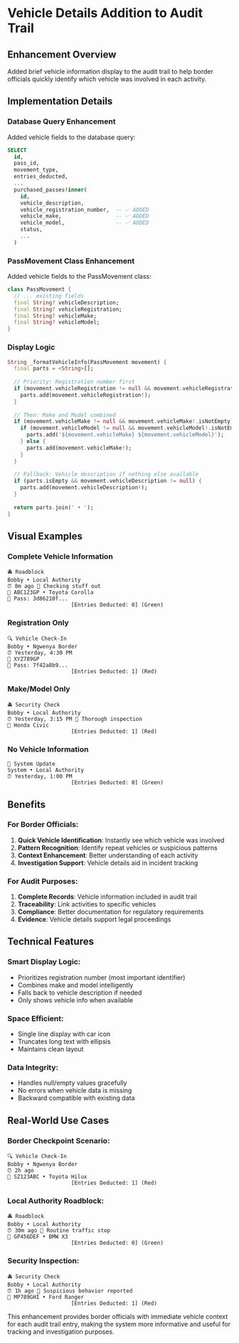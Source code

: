 # Vehicle Details Addition to Audit Trail

## Enhancement Overview
Added brief vehicle information display to the audit trail to help border officials quickly identify which vehicle was involved in each activity.

## Implementation Details

### Database Query Enhancement
Added vehicle fields to the database query:
```sql
SELECT 
  id,
  pass_id,
  movement_type,
  entries_deducted,
  ...
  purchased_passes!inner(
    id,
    vehicle_description,
    vehicle_registration_number,  -- ✅ ADDED
    vehicle_make,                 -- ✅ ADDED
    vehicle_model,                -- ✅ ADDED
    status,
    ...
  )
```

### PassMovement Class Enhancement
Added vehicle fields to the PassMovement class:
```dart
class PassMovement {
  // ... existing fields
  final String? vehicleDescription;
  final String? vehicleRegistration;
  final String? vehicleMake;
  final String? vehicleModel;
}
```

### Display Logic
```dart
String _formatVehicleInfo(PassMovement movement) {
  final parts = <String>[];
  
  // Priority: Registration number first
  if (movement.vehicleRegistration != null && movement.vehicleRegistration!.isNotEmpty) {
    parts.add(movement.vehicleRegistration!);
  }
  
  // Then: Make and Model combined
  if (movement.vehicleMake != null && movement.vehicleMake!.isNotEmpty) {
    if (movement.vehicleModel != null && movement.vehicleModel!.isNotEmpty) {
      parts.add('${movement.vehicleMake} ${movement.vehicleModel}');
    } else {
      parts.add(movement.vehicleMake!);
    }
  }
  
  // Fallback: Vehicle description if nothing else available
  if (parts.isEmpty && movement.vehicleDescription != null) {
    parts.add(movement.vehicleDescription!);
  }
  
  return parts.join(' • ');
}
```

## Visual Examples

### Complete Vehicle Information
```
🚔 Roadblock
Bobby • Local Authority
⏰ 8m ago 📝 Checking stuff out
🚗 ABC123GP • Toyota Corolla
🎫 Pass: 3d86210f...
                    [Entries Deducted: 0] (Green)
```

### Registration Only
```
🔍 Vehicle Check-In
Bobby • Ngwenya Border
⏰ Yesterday, 4:30 PM
🚗 XYZ789GP
🎫 Pass: 7f42a8b9...
                    [Entries Deducted: 1] (Red)
```

### Make/Model Only
```
🚔 Security Check
Bobby • Local Authority
⏰ Yesterday, 3:15 PM 📝 Thorough inspection
🚗 Honda Civic
                    [Entries Deducted: 1] (Red)
```

### No Vehicle Information
```
🔄 System Update
System • Local Authority
⏰ Yesterday, 1:00 PM
                    [Entries Deducted: 0] (Green)
```

## Benefits

### **For Border Officials:**
1. **Quick Vehicle Identification**: Instantly see which vehicle was involved
2. **Pattern Recognition**: Identify repeat vehicles or suspicious patterns
3. **Context Enhancement**: Better understanding of each activity
4. **Investigation Support**: Vehicle details aid in incident tracking

### **For Audit Purposes:**
1. **Complete Records**: Vehicle information included in audit trail
2. **Traceability**: Link activities to specific vehicles
3. **Compliance**: Better documentation for regulatory requirements
4. **Evidence**: Vehicle details support legal proceedings

## Technical Features

### **Smart Display Logic:**
- Prioritizes registration number (most important identifier)
- Combines make and model intelligently
- Falls back to vehicle description if needed
- Only shows vehicle info when available

### **Space Efficient:**
- Single line display with car icon
- Truncates long text with ellipsis
- Maintains clean layout

### **Data Integrity:**
- Handles null/empty values gracefully
- No errors when vehicle data is missing
- Backward compatible with existing data

## Real-World Use Cases

### **Border Checkpoint Scenario:**
```
🔍 Vehicle Check-In
Bobby • Ngwenya Border
⏰ 2h ago
🚗 SZ123ABC • Toyota Hilux
                    [Entries Deducted: 1] (Red)
```

### **Local Authority Roadblock:**
```
🚔 Roadblock
Bobby • Local Authority
⏰ 30m ago 📝 Routine traffic stop
🚗 GP456DEF • BMW X3
                    [Entries Deducted: 0] (Green)
```

### **Security Inspection:**
```
🚔 Security Check
Bobby • Local Authority
⏰ 1h ago 📝 Suspicious behavior reported
🚗 MP789GHI • Ford Ranger
                    [Entries Deducted: 1] (Red)
```

This enhancement provides border officials with immediate vehicle context for each audit trail entry, making the system more informative and useful for tracking and investigation purposes.